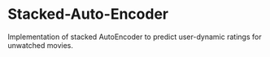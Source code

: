 # Stacked-Auto-Encoder
Implementation of stacked AutoEncoder to predict user-dynamic ratings for unwatched movies.
